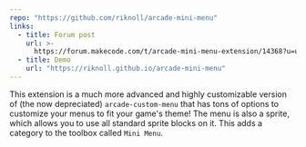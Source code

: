 ```yaml
---
repo: "https://github.com/riknoll/arcade-mini-menu"
links:
  - title: Forum post
    url: >-
      https://forum.makecode.com/t/arcade-mini-menu-extension/14368?u=unsignedarduino
  - title: Demo
    url: "https://riknoll.github.io/arcade-mini-menu"
---
```


This extension is a much more advanced and highly customizable version of (the now depreciated) `arcade-custom-menu` that has tons of options to customize your menus to fit your game's theme! The menu is also a sprite, which allows you to use all standard sprite blocks on it. This adds a category to the toolbox called `Mini Menu`.
